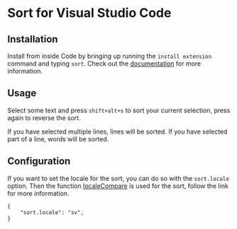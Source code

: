 # Sort for Visual Studio Code

## Installation

Install from inside Code by bringing up running the `install extension` command and typing `sort`. Check out the [documentation](https://code.visualstudio.com/docs/editor/extension-gallery) for more information.

## Usage

Select some text and press `shift+alt+s` to sort your current selection, press again to reverse the sort.

If you have selected multiple lines, lines will be sorted. If you have selected part of a line, words will be sorted.

## Configuration

If you want to set the locale for the sort, you can do so with the `sort.locale` option. Then the function [localeCompare](https://developer.mozilla.org/en-US/docs/Web/JavaScript/Reference/Global_Objects/String/localeCompare) is used for the sort, follow the link for more information.

```
{
	"sort.locale": "sv",
}
```